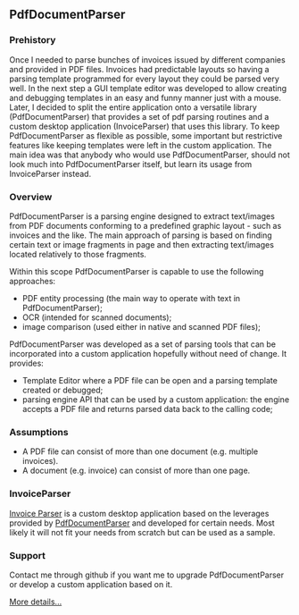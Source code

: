## PdfDocumentParser

### Prehistory
Once I needed to parse bunches of invoices issued by different companies and provided in PDF files. Invoices had predictable layouts so having a parsing template programmed for every layout they could be parsed very well. In the next step a GUI template editor was developed to allow creating and debugging templates in an easy and funny manner just with a mouse. Later, I decided to split the entire application onto a versatile library (PdfDocumentParser) that provides a set of pdf parsing routines and a custom desktop application (InvoiceParser) that uses this library. To keep PdfDocumentParser as flexible as possible, some important but restrictive features like keeping templates were left in the custom application. The main idea was that anybody who would use PdfDocumentParser, should not look much into PdfDocumentParser itself, but learn its usage from InvoiceParser instead. 

### Overview
PdfDocumentParser is a parsing engine designed to extract text/images from PDF documents conforming to a predefined graphic layout - such as invoices and the like. The main approach of parsing is based on finding certain text or image fragments in page and then extracting text/images located relatively to those fragments.

Within this scope PdfDocumentParser is capable to use the following approaches:
- PDF entity processing (the main way to operate with text in PdfDocumentParser);
- OCR (intended for scanned documents);
- image comparison (used either in native and scanned PDF files);

PdfDocumentParser was developed as a set of parsing tools that can be incorporated into a custom application hopefully without need of change. It provides:
- Template Editor where a PDF file can be open and a parsing template created or debugged;
- parsing engine API that can be used by a custom application: the engine accepts a PDF file and returns parsed data back to the calling code;

### Assumptions
- A PDF file can consist of more than one document (e.g. multiple invoices).
- A document (e.g. invoice) can consist of more than one page.

### InvoiceParser
[Invoice Parser](https://github.com/sergeystoyan/PdfDocumentParser/tree/lib%2Bcustomization/InvoiceParser) is a custom desktop application based on the leverages provided by [PdfDocumentParser](https://github.com/sergeystoyan/PdfDocumentParser) and developed for certain needs. Most likely it will not fit your needs from scratch but can be used as a sample.

### Support
Contact me through github if you want me to upgrade PdfDocumentParser or develop a custom application based on it.

[More details...](https://sergeystoyan.github.io/PdfDocumentParser/)
